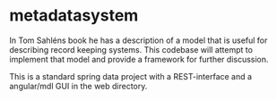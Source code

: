 # metadatasystem
In Tom Sahléns book he has a description of a model that is useful 
for describing record keeping systems. This codebase will attempt to
implement that model and provide a framework for further discussion.

This is a standard spring data project with a REST-interface and a
angular/mdl GUI in the web directory.
